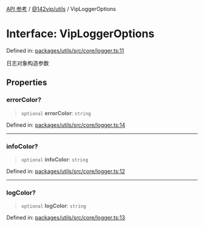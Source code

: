 [API 参考](../wiki/Home) / [@142vip/utils](../wiki/@142vip.utils) / VipLoggerOptions

# Interface: VipLoggerOptions

Defined in: [packages/utils/src/core/logger.ts:11](https://github.com/142vip/core-x/blob/15d5bc9ef4bece78c0e60bdf074a2d245f625100/packages/utils/src/core/logger.ts#L11)

日志对象构造参数

## Properties

### errorColor?

> `optional` **errorColor**: `string`

Defined in: [packages/utils/src/core/logger.ts:14](https://github.com/142vip/core-x/blob/15d5bc9ef4bece78c0e60bdf074a2d245f625100/packages/utils/src/core/logger.ts#L14)

***

### infoColor?

> `optional` **infoColor**: `string`

Defined in: [packages/utils/src/core/logger.ts:12](https://github.com/142vip/core-x/blob/15d5bc9ef4bece78c0e60bdf074a2d245f625100/packages/utils/src/core/logger.ts#L12)

***

### logColor?

> `optional` **logColor**: `string`

Defined in: [packages/utils/src/core/logger.ts:13](https://github.com/142vip/core-x/blob/15d5bc9ef4bece78c0e60bdf074a2d245f625100/packages/utils/src/core/logger.ts#L13)
